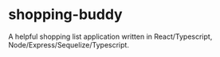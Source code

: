 # shopping-buddy

A helpful shopping list application written in React/Typescript, Node/Express/Sequelize/Typescript.

